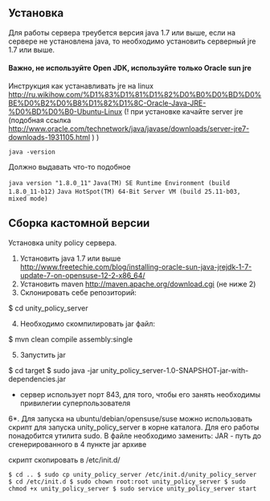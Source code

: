 ## Установка

Для работы сервера треубется версия java  1.7 или выше, если на сервере не установлена java, то необходимо установить серверный jre 1.7  или выше.

#### Важно, не используйте Open JDK, используйте только Oracle sun jre

Инструкция как устанавливать jre на linux http://ru.wikihow.com/%D1%83%D1%81%D1%82%D0%B0%D0%BD%D0%BE%D0%B2%D0%B8%D1%82%D1%8C-Oracle-Java-JRE-%D0%BD%D0%B0-Ubuntu-Linux (! при установке качайте server  jre (подобная ссылка http://www.oracle.com/technetwork/java/javase/downloads/server-jre7-downloads-1931105.html ) )

`java -version`

Должно выдавать что-то подобное

`java version "1.8.0_11"`
`Java(TM) SE Runtime Environment (build 1.8.0_11-b12)`
`Java HotSpot(TM) 64-Bit Server VM (build 25.11-b03, mixed mode)`


## Сборка кастомной версии 

Установка unity policy сервера.
1. Установить java 1.7 или выше http://www.freetechie.com/blog/installing-oracle-sun-java-jrejdk-1-7-update-7-on-opensuse-12-2-x86_64/
2. Установить maven http://maven.apache.org/download.cgi (не ниже 2)
3. Склонировать себе репозиторий:

$ cd unity_policy_server

4. Необходимо скомпилировать jar файл:

$ mvn  clean compile assembly:single

5. Запустить jar

$ cd target
$ sudo java -jar unity_policy_server-1.0-SNAPSHOT-jar-with-dependencies.jar

* сервер использует порт 843, для того, чтобы его занять необходимы привилегии суперпользователя

6*. Для запуска на ubuntu/debian/opensuse/suse можно использовать скрипт для запуска unity_policy_server в корне каталога.
Для его работы понадобится утилита sudo. В файле необходимо заменить:
JAR - путь до сгенерированного в 4 пункте jar архиве

скрипт скопировать в /etc/init.d/

`$ cd ..
$ sudo cp unity_policy_server /etc/init.d/unity_policy_server
$ cd /etc/init.d
$ sudo chown root:root unity_policy_server
$ sudo chmod +x unity_policy_server
$ sudo service unity_policy_server start`
